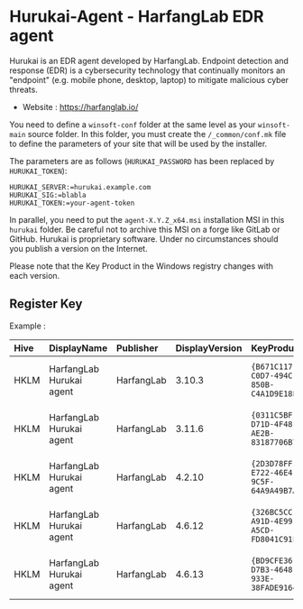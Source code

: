 # Hurukai-Agent - HarfangLab EDR agent

Hurukai is an EDR agent developed by HarfangLab.
Endpoint detection and response (EDR) is a cybersecurity technology that continually monitors an "endpoint" (e.g. mobile phone, desktop, laptop) to mitigate malicious cyber threats.

* Website : https://harfanglab.io/

You need to define a `winsoft-conf` folder at the same level as your `winsoft-main` source folder.
In this folder, you must create the `/_common/conf.mk` file to define the parameters of your site that will be used by the installer.

The parameters are as follows (`HURUKAI_PASSWORD` has been replaced by `HURUKAI_TOKEN`):
```
HURUKAI_SERVER:=hurukai.example.com
HURUKAI_SIG:=blabla
HURUKAI_TOKEN:=your-agent-token
```

In parallel, you need to put the `agent-X.Y.Z_x64.msi` installation MSI in this `hurukai` folder.
Be careful not to archive this MSI on a forge like GitLab or GitHub.
Hurukai is proprietary software.
Under no circumstances should you publish a version on the Internet.

Please note that the Key Product in the Windows registry changes with each version.


## Register Key

Example :

 | Hive | DisplayName | Publisher | DisplayVersion | KeyProduct | UninstallExe |
 |:---- |:----------- |:--------- |:-------------- |:---------- |:------------ |
 | HKLM | HarfangLab Hurukai agent | HarfangLab | 3.10.3 | `{B671C117-C0D7-494C-850B-C4A1D9E18E5C}` | `MsiExec.exe /X{B671C117-C0D7-494C-850B-C4A1D9E18E5C}` |
 | HKLM | HarfangLab Hurukai agent | HarfangLab | 3.11.6 | `{0311C5BF-D71D-4F48-AE2B-83187706B792}` | `MsiExec.exe /X{0311C5BF-D71D-4F48-AE2B-83187706B792}` |
 | HKLM | HarfangLab Hurukai agent | HarfangLab | 4.2.10 | `{2D3D78FF-E722-46E4-9C5F-64A9A49B7ACD}` | `MsiExec.exe /X{2D3D78FF-E722-46E4-9C5F-64A9A49B7ACD}` |
 | HKLM | HarfangLab Hurukai agent | HarfangLab | 4.6.12 | `{326BC5CC-A91D-4E99-A5CD-FD8041C91F8B}` | `MsiExec.exe /X{326BC5CC-A91D-4E99-A5CD-FD8041C91F8B}` |
 | HKLM | HarfangLab Hurukai agent | HarfangLab | 4.6.13 | `{BD9CFE36-D7B3-4648-933E-38FADE916405}` | `MsiExec.exe /X{BD9CFE36-D7B3-4648-933E-38FADE916405}` |
